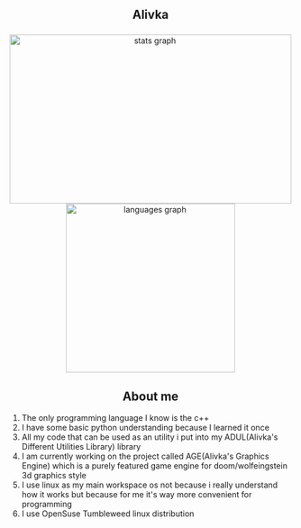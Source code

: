 <h2 align="center">Alivka</h2>

###

<div align="center">
  <img src="https://github-readme-stats.vercel.app/api?username=allivka&hide_title=false&hide_rank=false&show_icons=true&include_all_commits=true&count_private=true&disable_animations=false&theme=dracula&locale=en&hide_border=false" height="300" width="500" alt="stats graph"  />
  <img src="https://github-readme-stats.vercel.app/api/top-langs?username=allivka&locale=en&hide_title=false&layout=compact&card_width=500&langs_count=5&theme=dracula&hide_border=false" height="300" alt="languages graph"  />
</div>

<h2 align="center">About me</h2>

1. The only programming language I know is the c++
2. I have some basic python understanding because I learned it once
3. All my code that can be used as an utility i put into my ADUL(Alivka's Different Utilities Library) library
4. I am currently working on the project called AGE(Alivka's Graphics Engine) which is a purely featured game engine for doom/wolfeingstein 3d graphics style
5. I use linux as my main workspace os not because i really understand how it works but because for me it's way more convenient for programming
6. I use OpenSuse Tumbleweed linux distribution 
